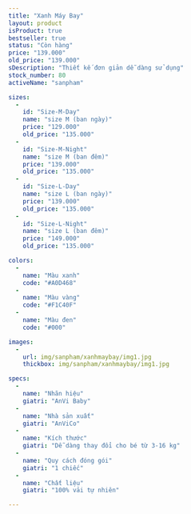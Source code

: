 ```yaml
---
title: "Xanh Máy Bay"
layout: product
isProduct: true
bestseller: true
status: "Còn hàng"
price: "139.000"
old_price: "139.000"
sDescription: "Thiết kế đơn giản dễ dàng sử dụng"
stock_number: 80
activeName: "sanpham"

sizes:
  -
    id: "Size-M-Day"
    name: "size M (ban ngày)"
    price: "129.000"
    old_price: "135.000"
  -
    id: "Size-M-Night"
    name: "size M (ban đêm)"
    price: "139.000"
    old_price: "135.000"
  -
    id: "Size-L-Day"
    name: "size L (ban ngày)"
    price: "139.000"
    old_price: "135.000"
  -
    id: "Size-L-Night"
    name: "size L (ban đêm)"
    price: "149.000"
    old_price: "135.000"

colors:
  -
    name: "Màu xanh"
    code: "#A0D468"
  -
    name: "Màu vàng"
    code: "#F1C40F"
  -
    name: "Màu đen"
    code: "#000"

images:
  -
    url: img/sanpham/xanhmaybay/img1.jpg
    thickbox: img/sanpham/xanhmaybay/img1.jpg

specs:
  -
    name: "Nhãn hiệu"
    giatri: "AnVi Baby"
  -
    name: "Nhà sản xuất"
    giatri: "AnViCo"
  -
    name: "Kích thước"
    giatri: "Dễ dàng thay đổi cho bé từ 3-16 kg"
  -
    name: "Quy cách đóng gói"
    giatri: "1 chiếc"
  -
    name: "Chất liệu"
    giatri: "100% vải tự nhiên"

---
```


